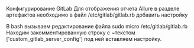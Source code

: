 Конфигурирование GitLab
Для отображения отчета Allure в разделе артефактов необходимо в файл /etc/gitlab/gitlab.rb добавить настройку

В bash вызываем редактирование файла sudo micro /etc/gitlab/gitlab.rb
Находим закомментированную строку с ~текстом ['custom_gitlab_server_config'] под ней вставляем настройку.
